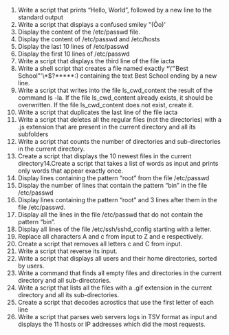 1. Write a script that prints “Hello, World”, followed by a new line to the standard output
2. Write a script that displays a confused smiley "(Ôo)'
3. Display the content of the /etc/passwd file.
4. Display the content of /etc/passwd and /etc/hosts
5. Display the last 10 lines of /etc/passwd
6. Display the first 10 lines of /etc/passwd
7. Write a script that displays the third line of the file iacta
8. Write a shell script that creates a file named exactly \*\\'"Best School"\'\\*$\?\*\*\*\*\*:) containing the text Best School ending by a new line.
9. Write a script that writes into the file ls_cwd_content the result of the command ls -la. If the file ls_cwd_content already exists, it should be overwritten. If the file ls_cwd_content does not exist, create it.
10. Write a script that duplicates the last line of the file iacta
11. Write a script that deletes all the regular files (not the directories) with a .js extension that are present in the current directory and all its subfolders
12. Write a script that counts the number of directories and sub-directories in the current directory.
13. Create a script that displays the 10 newest files in the current directory14.Create a script that takes a list of words as input and prints only words that appear exactly once.
15. Display lines containing the pattern “root” from the file /etc/passwd
16. Display the number of lines that contain the pattern “bin” in the file /etc/passwd
17. Display lines containing the pattern “root” and 3 lines after them in the file /etc/passwd.
18. Display all the lines in the file /etc/passwd that do not contain the pattern “bin”.
19. Display all lines of the file /etc/ssh/sshd_config starting with a letter.
20. Replace all characters A and c from input to Z and e respectively.
21. Create a script that removes all letters c and C from input.
22. Write a script that reverse its input.
23. Write a script that displays all users and their home directories, sorted by users.
25. Write a command that finds all empty files and directories in the current directory and all sub-directories.
26. Write a script that lists all the files with a .gif extension in the current directory and all its sub-directories.
27. Create a script that decodes acrostics that use the first letter of each line
28. Write a script that parses web servers logs in TSV format as input and displays the 11 hosts or IP addresses which did the most requests.              
